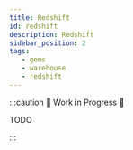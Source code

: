 ```yaml
---
title: Redshift
id: redshift
description: Redshift 
sidebar_position: 2
tags:
   - gems
   - warehouse
   - redshift
---
```


:::caution 🚧 Work in Progress 🚧

TODO

:::
